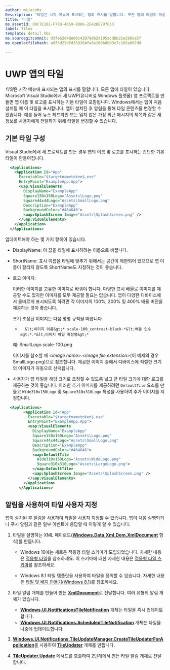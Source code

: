 ```yaml
---
author: mijacobs
Description: "타일은 시작 메뉴에 표시되는 앱의 표시를 말합니다. 모든 앱에 타일이 있습니다. Microsoft Visual Studio에서 새 UWP(유니버설 Windows 플랫폼) 앱 프로젝트를 만들면 앱 이름 및 로고를 표시하는 기본 타일이 포함됩니다."
title: "타일"
ms.assetid: 09C7E1B1-F78D-4659-8086-2E428E797653
label: Tiles
template: detail.hbs
ms.sourcegitcommit: d3fe62d4de00c42079d62d105acdbb21e296ba5f
ms.openlocfilehash: a9f5d25dfd359364fa8e16666b03c7c105a867dd

---
```


# UWP 앱의 타일





*타일*은 시작 메뉴에 표시되는 앱의 표시를 말합니다. 모든 앱에 타일이 있습니다. Microsoft Visual Studio에서 새 UWP(유니버설 Windows 플랫폼) 앱 프로젝트를 만들면 앱 이름 및 로고를 표시하는 기본 타일이 포함됩니다. Windows에서는 앱이 처음 설치될 때 이 타일을 표시합니다. 앱이 설치된 후 알림을 통해 타일 콘텐츠를 변경할 수 있습니다. 예를 들어 뉴스 헤드라인 또는 읽지 않은 가장 최근 메시지의 제목과 같은 새 정보를 사용자에게 전달하기 위해 타일을 변경할 수 있습니다.

## <span id="Configure_the_default_tile"></span><span id="configure_the_default_tile"></span><span id="CONFIGURE_THE_DEFAULT_TILE"></span>기본 타일 구성


Visual Studio에서 새 프로젝트를 만든 경우 앱의 이름 및 로고를 표시하는 간단한 기본 타일이 만들어집니다.

```XML
  <Applications>
    <Application Id="App"
      Executable="$targetnametoken$.exe"
      EntryPoint="ExampleApp.App">
      <uap:VisualElements
        DisplayName="ExampleApp"
        Square150x150Logo="Assets\Logo.png"
        Square44x44Logo="Assets\SmallLogo.png"
        Description="ExampleApp"
        BackgroundColor="#464646">
        <uap:SplashScreen Image="Assets\SplashScreen.png" />
      </uap:VisualElements>
    </Application>
  </Applications>
```

업데이트해야 하는 몇 가지 항목이 있습니다.

-   DisplayName: 이 값을 타일에 표시하려는 이름으로 바꿉니다.
-   ShortName: 표시 이름을 타일에 맞추기 위해서는 공간이 제한되어 있으므로 앱 이름이 잘리지 않도록 ShortName도 지정하는 것이 좋습니다.
-   로고 이미지:

    이러한 이미지를 고유한 이미지로 바꿔야 합니다. 다양한 표시 배율로 이미지를 제공할 수도 있지만 이미지를 모두 제공할 필요는 없습니다. 앱이 다양한 디바이스에서 올바르게 표시되도록 하려면 각 이미지의 100%, 200% 및 400% 배율 버전을 제공하는 것이 좋습니다.

    크기 조정된 이미지는 다음 명명 규칙을 따릅니다. 
    
    *
            &lt;이미지 이름&gt;*.scale-100_contrast-black-*&lt;배율 인수&gt;*.*&lt;이미지 파일 확장명&gt;*  
    
    예: SmallLogo.scale-100.png

    이미지를 참조할 때 *&lt;image name&gt;*.*&lt;image file extension&gt;*(이 예제의 경우 SmallLogo.png)으로 참조합니다. 제공한 이미지 중에서 디바이스에 적절한 크기의 이미지가 자동으로 선택됩니다.

-   사용자가 앱 타일을 해당 크기로 조정할 수 있도록 넓고 큰 타일 크기에 대한 로고를 제공하는 것이 좋습니다. 이러한 추가 이미지를 제공하려면 `DefaultTile` 요소를 만들고 `Wide310x150Logo` 및 `Square310x310Logo` 특성을 사용하여 추가 이미지를 지정합니다.
```    XML
  <Applications>
        <Application Id="App"
          Executable="$targetnametoken$.exe"
          EntryPoint="ExampleApp.App">
          <uap:VisualElements
            DisplayName="ExampleApp"
            Square150x150Logo="Assets\Logo.png"
            Square44x44Logo="Assets\SmallLogo.png"
            Description="ExampleApp"
            BackgroundColor="#464646">
            <uap:DefaultTile
              Wide310x150Logo="Assets\WideLogo.png"
              Square310x310Logo="Assets\LargeLogo.png">
            </uap:DefaultTile>
            <uap:SplashScreen Image="Assets\SplashScreen.png" />
          </uap:VisualElements>
        </Application>
      </Applications>
```

## <span id="Use_notifications_to_customize_your_tile"></span><span id="use_notifications_to_customize_your_tile"></span><span id="USE_NOTIFICATIONS_TO_CUSTOMIZE_YOUR_TILE"></span>알림을 사용하여 타일 사용자 지정


앱이 설치된 후 알림을 사용하여 타일을 사용자 지정할 수 있습니다. 앱이 처음 실행되거나 푸시 알림과 같은 일부 이벤트에 응답할 때 이렇게 할 수 있습니다.

1.  타일을 설명하는 XML 페이로드([**Windows.Data.Xml.Dom.XmlDocument**](https://msdn.microsoft.com/library/windows/apps/br206173) 형식)를 만듭니다.

    -   Windows 10에는 새로운 적응형 타일 스키마가 도입되었습니다. 자세한 내용은 [적응형 타일](tiles-and-notifications-create-adaptive-tiles.md)을 참조하세요. 이 스키마에 대한 자세한 내용은 [적응형 타일 스키마](tiles-and-notifications-adaptive-tiles-schema.md)를 참조하세요. 

    -   Windows 8.1 타일 템플릿을 사용하여 타일을 정의할 수 있습니다. 자세한 내용은 [타일 및 배지 만들기(Windows 8.1)](https://msdn.microsoft.com/library/windows/apps/xaml/hh868260)를 참조하세요.

2.  타일 알림 개체를 만들어 만든 [**XmlDocument**](https://msdn.microsoft.com/library/windows/apps/br206173)로 전달합니다. 여러 유형의 알림 개체가 있습니다.
    -   [
            **Windows.UI.NotificationsTileNotification**](https://msdn.microsoft.com/library/windows/apps/br208616) 개체는 타일을 즉시 업데이트합니다.
    -   [
            **Windows.UI.Notifications.ScheduledTileNotification**](https://msdn.microsoft.com/library/windows/apps/hh701637) 개체는 타일을 나중에 업데이트합니다.

3.  [
            **Windows.UI.Notifications.TileUpdateManager.CreateTileUpdaterForApplication**](https://msdn.microsoft.com/library/windows/apps/br208623)을 사용하여 [**TileUpdater**](https://msdn.microsoft.com/library/windows/apps/br208628) 개체를 만듭니다.
4.  [
            **TileUpdater.Update**](https://msdn.microsoft.com/library/windows/apps/br208632) 메서드를 호출하여 2단계에서 만든 타일 알림 개체로 전달합니다.

 

 







<!--HONumber=Jun16_HO4-->


